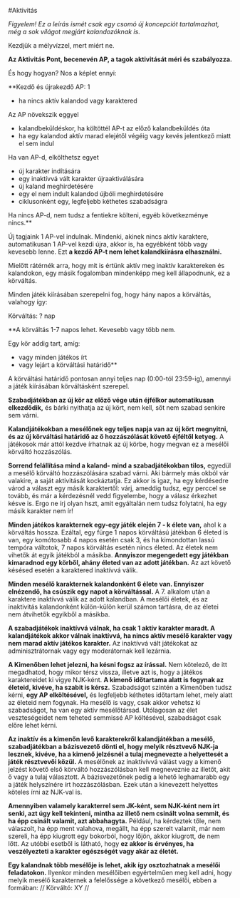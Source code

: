 #Aktivitás

_Figyelem! Ez a leírás ismét csak egy csomó új koncepciót tartalmazhat,
még a sok világot megjárt kalandozóknak is._

Kezdjük a mélyvízzel, mert miért ne.

**Az Aktivitás Pont, becenevén AP, a tagok aktivitását méri és szabályozza.**

És hogy hogyan? Nos a képlet ennyi:

**Kezdő és újrakezdő AP: 1
* ha nincs aktív kalandod vagy karaktered

Az AP növekszik eggyel
* kalandbeküldéskor, ha költöttél AP-t az előző kalandbeküldés óta
* ha egy kalandod aktív marad elejétől végéig vagy kevés jelentkező miatt el sem indul

Ha van AP-d, elkölthetsz egyet
* új karakter indítására
* egy inaktívvá vált karakter újraaktiválására
* új kaland meghirdetésére
* egy el nem indult kalandod újbóli meghirdetésére
* ciklusonként egy, legfeljebb kéthetes szabadságra

Ha nincs AP-d, nem tudsz a fentiekre költeni, egyéb következménye nincs.**

Új tagjaink 1 AP-vel indulnak. Mindenki, akinek nincs aktív karaktere,
automatikusan 1 AP-vel kezdi újra, akkor is, ha egyébként több vagy kevesebb lenne.
Ezt **a kezdő AP-t nem lehet kalandkiírásra elhasználni.**

Mielőtt rátérnék arra, hogy mit is értünk aktív meg inaktív karaktereken és kalandokon,
egy másik fogalomban mindenképp meg kell állapodnunk, ez a körváltás.

Minden játék kiírásában szerepelni fog, hogy hány napos a körváltás, valahogy így:

Körváltás: ? nap

**A körváltás 1-7 napos lehet. Kevesebb vagy több nem.

Egy kör addig tart, amíg:
* vagy minden játékos írt
* vagy lejárt a körváltási határidő**

A körváltási határidő pontosan annyi teljes nap (0:00-tól 23:59-ig),
amennyi a játék kiírásában körváltásként szerepel.

**Szabadjátékban az új kör az előző vége után éjfélkor automatikusan elkezdődik,**
és bárki nyithatja az új kört, nem kell, sőt nem szabad senkire sem várni.

**Kalandjátékokban a mesélőnek egy teljes napja van az új kört megnyitni,
és az új körváltási határidő az ő hozzászólását követő éjféltől ketyeg.**
A játékosok már attól kezdve írhatnak az új körbe, hogy megvan ez a
mesélői körváltó hozzászólás.

**Sorrend felállítása mind a kaland- mind a szabadjátékokban tilos,**
egyedül a mesélő körváltó hozzászólására szabad várni. Aki bármely más okból vár valakire,
a saját aktivitását kockáztatja. Ez akkor is igaz, ha egy kérdésedre várod a választ
egy másik karaktertől: várj, ameddig tudsz, egy perccel se tovább, és már a kérdezésnél
vedd figyelembe, hogy a válasz érkezhet késve is. Ergo ne írj olyan hszt,
amit egyáltalán nem tudsz folytatni, ha egy másik karakter nem ír!

**Minden játékos karakternek egy-egy játék elején 7 - k élete van,**
ahol k a körváltás hossza. Ezáltal, egy fürge 1 napos körváltású játékban 6 életed is van,
egy komótosabb 4 napos esetén csak 3, és ha kimondottan lassú tempóra váltotok,
7 napos körváltás esetén nincs életed. Az életek nem vihetők át egyik játékból a másikba.
**Annyiszor megengedett egy játékban kimaradnod egy körből,
ahány életed van az adott játékban.** Az azt követő késésed esetén a karaktered
inaktívvá válik.

**Minden mesélő karakternek kalandonként 6 élete van. Ennyiszer elnézendő,
ha csúszik egy napot a körváltással.** A 7. alkalom után a karaktere inaktívvá válik
az adott kalandban. A mesélői életek, és az inaktivitás kalandonként külön-külön
kerül számon tartásra, de az életei nem átvihetők egyikből a másikba.

**A szabadjátékok inaktívvá válnak, ha csak 1 aktív karakter maradt. A kalandjátékok akkor
válnak inaktívvá, ha nincs aktív mesélő karakter vagy nem marad aktív játékos karakter.**
Az inaktívvá vált játékokat az adminisztrátornak vagy egy moderátornak kell lezárnia.

**A Kimenőben lehet jelezni, ha késni fogsz az írással.** Nem kötelező, de itt megadhatod,
hogy mikor térsz vissza, illetve azt is, hogy a játékos karaktereidet ki vigye NJK-ként.
**A kimenő időtartama alatt is fogynak az életeid, kivéve, ha szabit is kérsz.**
Szabadságot szintén a Kimenőben tudsz kérni, **egy AP elköltésével,** és legfeljebb kéthetes
időtartam lehet, mely alatt az életeid nem fogynak. Ha mesélő is vagy,
csak akkor vehetsz ki szabadságot, ha van egy aktív mesélőtársad.
Utólagosan az élet veszteségeidet nem teheted semmissé AP költésével,
szabadságot csak előre lehet kérni.

**Az inaktív és a kimenőn levő karakterekről kalandjátékban a mesélő,
szabadjátékban a bázisvezető dönti el, hogy melyik résztvevő NJK-ja lesznek,
kivéve, ha a kimenő jelzésnél a tulaj megnevezte a helyettesét a játék résztvevői közül.**
A mesélőnek az inaktivívvá válást vagy a kimenő jelzést követő első körváltó hozzászólásban
kell megneveznie az illetőt, akit ő vagy a tulaj választott. A bázisvezetőnek
pedig a lehető leghamarabb egy a játék helyszínére írt hozzászólásban.
Ezek után a kinevezett helyettes köteles írni az NJK-val is.

**Amennyiben valamely karakterrel sem JK-ként, sem NJK-ként nem írt senki,
azt úgy kell tekinteni, mintha az illető nem csinált volna semmit,
és ha épp csinált valamit, azt abbahagyta.** Például, ha kérdeztek tőle,
nem válaszolt, ha épp ment valahova, megállt, ha épp szerelt valamit,
már nem szereli, ha épp kiugrott egy bokorból, hogy lőjön, akkor kiugrott,
de nem lőtt. Az utóbbi esetből is látható, hogy **ez akkor is érvényes,
ha veszélyezteti a karakter egészségét vagy akár az életét.**

**Egy kalandnak több mesélője is lehet, akik így osztozhatnak a mesélői feladatokon.**
Ilyenkor minden mesélőiben egyértelműen meg kell adni, hogy melyik mesélő karakternek
a felelőssége a következő mesélői, ebben a formában: // Körváltó: XY //
